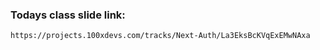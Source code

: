 ### Todays class slide link:

```link
https://projects.100xdevs.com/tracks/Next-Auth/La3EksBcKVqExEMwNAxa
```
